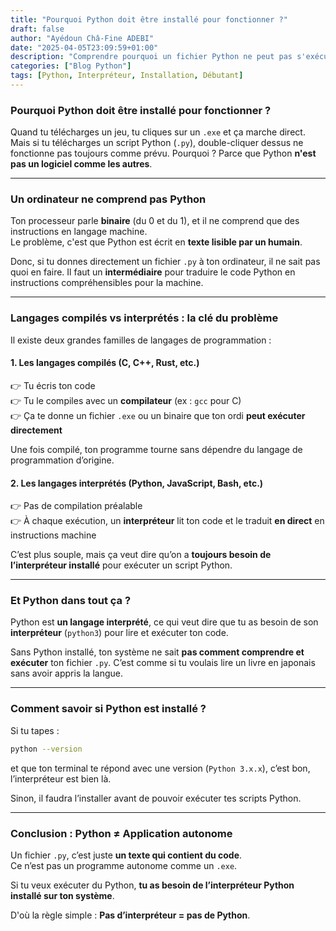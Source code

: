 ```yaml
---
title: "Pourquoi Python doit être installé pour fonctionner ?"
draft: false
author: "Ayédoun Châ-Fine ADEBI"
date: "2025-04-05T23:09:59+01:00"
description: "Comprendre pourquoi un fichier Python ne peut pas s'exécuter tout seul et pourquoi l'installation de l'interpréteur est nécessaire."
categories: ["Blog Python"]
tags: [Python, Interpréteur, Installation, Débutant]
---
```


### **Pourquoi Python doit être installé pour fonctionner ?**

Quand tu télécharges un jeu, tu cliques sur un `.exe` et ça marche direct. Mais si tu télécharges un script Python (`.py`), double-cliquer dessus ne fonctionne pas toujours comme prévu. Pourquoi ? Parce que Python **n'est pas un logiciel comme les autres**.

---

### **Un ordinateur ne comprend pas Python**

Ton processeur parle **binaire** (du 0 et du 1), et il ne comprend que des instructions en langage machine.  
Le problème, c'est que Python est écrit en **texte lisible par un humain**.

Donc, si tu donnes directement un fichier `.py` à ton ordinateur, il ne sait pas quoi en faire. Il faut un **intermédiaire** pour traduire le code Python en instructions compréhensibles pour la machine.

---

### **Langages compilés vs interprétés : la clé du problème**

Il existe deux grandes familles de langages de programmation :

#### **1. Les langages compilés (C, C++, Rust, etc.)**

👉 Tu écris ton code  
👉 Tu le compiles avec un **compilateur** (ex : `gcc` pour C)  
👉 Ça te donne un fichier `.exe` ou un binaire que ton ordi **peut exécuter directement**

Une fois compilé, ton programme tourne sans dépendre du langage de programmation d’origine.

#### **2. Les langages interprétés (Python, JavaScript, Bash, etc.)**

👉 Pas de compilation préalable  
👉 À chaque exécution, un **interpréteur** lit ton code et le traduit **en direct** en instructions machine

C’est plus souple, mais ça veut dire qu’on a **toujours besoin de l’interpréteur installé** pour exécuter un script Python.

---

### **Et Python dans tout ça ?**

Python est **un langage interprété**, ce qui veut dire que tu as besoin de son **interpréteur** (`python3`) pour lire et exécuter ton code.

Sans Python installé, ton système ne sait **pas comment comprendre et exécuter** ton fichier `.py`. C’est comme si tu voulais lire un livre en japonais sans avoir appris la langue.

---

### **Comment savoir si Python est installé ?**

Si tu tapes :

```bash
python --version
```

et que ton terminal te répond avec une version (`Python 3.x.x`), c’est bon, l’interpréteur est bien là.

Sinon, il faudra l’installer avant de pouvoir exécuter tes scripts Python.

---

### **Conclusion : Python ≠ Application autonome**

Un fichier `.py`, c’est juste **un texte qui contient du code**.  
Ce n’est pas un programme autonome comme un `.exe`.

Si tu veux exécuter du Python, **tu as besoin de l’interpréteur Python installé sur ton système**.

D'où la règle simple : **Pas d’interpréteur = pas de Python**.
